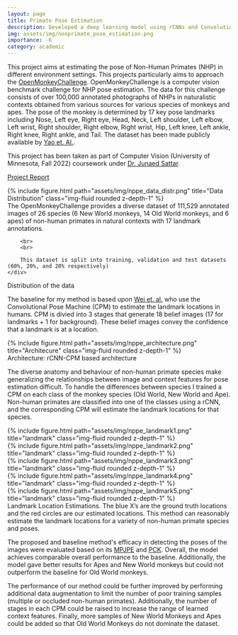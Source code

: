 ```yaml
---
layout: page
title: Primate Pose Estimation
description: Developed a deep learning model using rCNNs and Convolutional Pose Machine (CPM) to estimate the pose of the monkeys in different natural habitats as part of the OpenMonkeyChallenge. The pose is tracked using 17 different landmarks of the monkey pose and the error is measured using Mean Per Joint Position Error (MPJPE). We obtained a MPJPE of 0.217.
img: assets/img/nonprimate_pose_estimation.png
importance: -6
category: academic
---
```


This project aims at estimating the pose of Non-Human Primates (NHP) in different environment settings. This projects particularly aims to approach the [OpenMonkeyChallenge](http://openmonkeychallenge.com/). OpenMonkeyChallenge is a computer vision benchmark challenge for NHP pose estimation. The data for this challenge consists of over 100,000 annotated photographs of NHPs in naturalistic contexts obtained from various sources for various species of monkeys and apes. The pose of the monkey is determined by 17 key pose landmarks including Nose, Left eye, Right eye, Head, Neck, Left shoulder, Left elbow, Left wrist, Right shoulder, Right elbow, Right wrist, Hip, Left knee, Left ankle, Right knee, Right ankle, and Tail. The dataset has been made publicly available by [Yao et. Al.](https://link.springer.com/article/10.1007/s11263-022-01698-2).


This project has been taken as part of Computer Vision (University of Minnesota, Fall 2022) coursework under [Dr. Junaed Sattar](https://junaedsattar.cs.umn.edu/).


[Project Report](https://portfolio-rv.s3.amazonaws.com/resume/project-papers/non-human-primate-pose-estimation.pdf)

<div class="row">
    <div class="col-sm-6 mt-3 mt-md-0">
        {% include figure.html path="assets/img/nppe_data_distr.png" title="Data Distribution" class="img-fluid rounded z-depth-1" %}
    </div>
    <div class="col-sm-6 mt-3 mt-md-0">
        The OpenMonkeyChallenge provides a diverse dataset of 111,529 annotated images of 26 species (6 New World monkeys, 14 Old World monkeys, and 6 apes) of non-human primates in natural contexts with 17 landmark annotations.

        <br>
        <br>

        This dataset is split into training, validation and test datasets (60%, 20%, and 20% respectively)
    </div>
</div>
<div class="caption col-sm-6 mt-3 mt-md-0">
    Distribution of the data
</div>


The baseline for my method is based upon [Wei et. al.](https://www.cv-foundation.org/openaccess/content_cvpr_2016/papers/Wei_Convolutional_Pose_Machines_CVPR_2016_paper.pdf) who use the Convolutional Pose Machine (CPM) to estimate the landmark locations in humans. CPM is divied into 3 stages that generate 18 belief images (17 for landmarks + 1 for background). These belief images convey the confidence that a landmark is at a location.

<div class="row">
    <div class="col-sm mt-3 mt-md-0">
        {% include figure.html path="assets/img/nppe_architecture.png" title="Architecure" class="img-fluid rounded z-depth-1" %}
    </div>
</div>
<div class="caption">
    Architecture: rCNN-CPM based architecture
</div>

The diverse anatomy and behaviour of non-human primate species make generalizing the relationships between image and context features for pose estimation difficult. To handle the differences between species I trained a CPM on each class of the monkey species (Old World, New World and Ape). Non-human primates are classified into one of the classes using a rCNN, and the corresponding CPM will estimate the landmark locations for that species.

<div class="row">
    <div class="col-sm mt-5 mt-md-0">
        {% include figure.html path="assets/img/nppe_landmark1.png" title="landmark" class="img-fluid rounded z-depth-1" %}
    </div>
    <div class="col-sm mt-5 mt-md-0">
        {% include figure.html path="assets/img/nppe_landmark2.png" title="landmark" class="img-fluid rounded z-depth-1" %}
    </div>
    <div class="col-sm mt-5 mt-md-0">
        {% include figure.html path="assets/img/nppe_landmark3.png" title="landmark" class="img-fluid rounded z-depth-1" %}
    </div>
    <div class="col-sm mt-5 mt-md-0">
        {% include figure.html path="assets/img/nppe_landmark4.png" title="landmark" class="img-fluid rounded z-depth-1" %}
    </div>
    <div class="col-sm mt-5 mt-md-0">
        {% include figure.html path="assets/img/nppe_landmark5.png" title="landmark" class="img-fluid rounded z-depth-1" %}
    </div>
</div>
<div class="caption">
    Landmark Location Estimations. The blue X’s are the ground truth locations and the red circles are our estimated locations. This method can reasonably estimate the landmark locations for a variety of non-human primate species and poses.
</div>

The proposed and baseline method's efficacy in detecting the poses of the images were evaluated based on its [MPJPE](https://openaccess.thecvf.com/content_ICCV_2019/papers/Iskakov_Learnable_Triangulation_of_Human_Pose_ICCV_2019_paper.pdf) and [PCK](https://escholarship.org/content/qt7sk1s10g/qt7sk1s10g_noSplash_a8d7d492292a22ca3c20c0c99cbd9d1f.pdf?t=oub9r6). Overall, the model achieves comparable overall performance to the baseline. Additionally, the model gave better results for Apes and New World monkeys but could not outperform the baseline for Old World monkeys. 

The performance of our method could be further improved by performing additional data augmentation to limit the number of poor training samples (multiple or occluded non-human primates). Additionally, the number of stages in each CPM could be raised to increase the range of learned context features. Finally, more samples of New World Monkeys and Apes could be added so that Old World Monkeys do not dominate the dataset.
